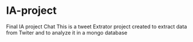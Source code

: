 # IA-project
Final IA project Chat 
This is a tweet Extrator project  created to extract data from Twiter and to analyze it in a mongo database
